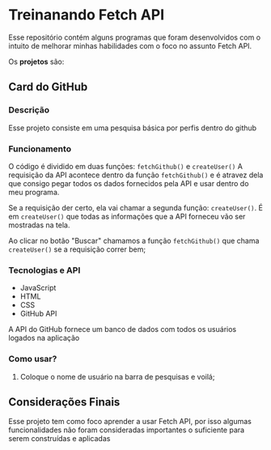 # Treinanando Fetch API
Esse repositório contém alguns programas que foram desenvolvidos com o intuito de melhorar minhas habilidades com o foco no assunto Fetch API.

Os **projetos** são:
## Card do GitHub
### Descrição
Esse projeto consiste em uma pesquisa básica por perfis dentro do github
### Funcionamento
O código é dividido em duas funções: `fetchGithub()` e `createUser()`
A requisição da API acontece dentro da função `fetchGithub()` e é atravez dela que consigo pegar todos os dados fornecidos pela API e usar dentro do meu programa.

Se a requisição der certo, ela vai chamar a segunda função: `createUser()`. É em `createUser()` que todas as informações que a API forneceu vão ser mostradas na tela.

Ao clicar no botão "Buscar" chamamos a função `fetchGithub()` que chama `createUser()` se a requisição correr bem;
### Tecnologias e API
- JavaScript
- HTML
- CSS
- GitHub API

A API do GitHub fornece um banco de dados com todos os usuários logados na aplicação
### Como usar?
1. Coloque o nome de usuário na barra de pesquisas e voilá;
## Considerações Finais
Esse projeto tem como foco aprender a usar Fetch API, por isso algumas funcionalidades não foram consideradas importantes o suficiente para serem construídas e aplicadas
